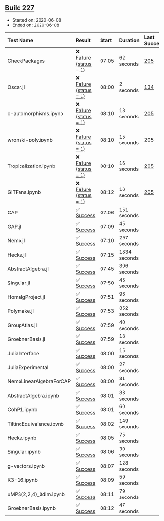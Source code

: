 ## [Build 227](https://oscarci.mathematik.uni-kl.de/job/oscar-stable/227/)

* Started on: 2020-06-08
* Ended on: 2020-06-08

| Test Name    | Result | Start | Duration | Last Success | First Failure |
|:-------------|:-------|:------|:---------|:-------------|:--------------|
| CheckPackages | ❌ [Failure (status = 1)](https://oscarci.mathematik.uni-kl.de/job/oscar-stable/227/artifact/logs/build-227/CheckPackages.log) | 07:05 | 62 seconds | [205](https://oscarci.mathematik.uni-kl.de/job/oscar-stable/205/) | [206](https://oscarci.mathematik.uni-kl.de/job/oscar-stable/206/) |
| Oscar.jl | ❌ [Failure (status = 1)](https://oscarci.mathematik.uni-kl.de/job/oscar-stable/227/artifact/logs/build-227/Oscar.jl.log) | 08:00 | 2 seconds | [134](https://oscarci.mathematik.uni-kl.de/job/oscar-stable/134/) | [177](https://oscarci.mathematik.uni-kl.de/job/oscar-stable/177/) |
| c-automorphisms.ipynb | ❌ [Failure (status = 1)](https://oscarci.mathematik.uni-kl.de/job/oscar-stable/227/artifact/logs/build-227/c-automorphisms.ipynb.log) | 08:10 | 18 seconds | [205](https://oscarci.mathematik.uni-kl.de/job/oscar-stable/205/) | [206](https://oscarci.mathematik.uni-kl.de/job/oscar-stable/206/) |
| wronski-poly.ipynb | ❌ [Failure (status = 1)](https://oscarci.mathematik.uni-kl.de/job/oscar-stable/227/artifact/logs/build-227/wronski-poly.ipynb.log) | 08:10 | 15 seconds | [205](https://oscarci.mathematik.uni-kl.de/job/oscar-stable/205/) | [206](https://oscarci.mathematik.uni-kl.de/job/oscar-stable/206/) |
| Tropicalization.ipynb | ❌ [Failure (status = 1)](https://oscarci.mathematik.uni-kl.de/job/oscar-stable/227/artifact/logs/build-227/Tropicalization.ipynb.log) | 08:10 | 16 seconds | [205](https://oscarci.mathematik.uni-kl.de/job/oscar-stable/205/) | [206](https://oscarci.mathematik.uni-kl.de/job/oscar-stable/206/) |
| GITFans.ipynb | ❌ [Failure (status = 1)](https://oscarci.mathematik.uni-kl.de/job/oscar-stable/227/artifact/logs/build-227/GITFans.ipynb.log) | 08:12 | 16 seconds | [205](https://oscarci.mathematik.uni-kl.de/job/oscar-stable/205/) | [206](https://oscarci.mathematik.uni-kl.de/job/oscar-stable/206/) |
| GAP | ✅ [Success](https://oscarci.mathematik.uni-kl.de/job/oscar-stable/227/artifact/logs/build-227/GAP.log) | 07:06 | 151 seconds |  |  |
| GAP.jl | ✅ [Success](https://oscarci.mathematik.uni-kl.de/job/oscar-stable/227/artifact/logs/build-227/GAP.jl.log) | 07:09 | 45 seconds |  |  |
| Nemo.jl | ✅ [Success](https://oscarci.mathematik.uni-kl.de/job/oscar-stable/227/artifact/logs/build-227/Nemo.jl.log) | 07:10 | 297 seconds |  |  |
| Hecke.jl | ✅ [Success](https://oscarci.mathematik.uni-kl.de/job/oscar-stable/227/artifact/logs/build-227/Hecke.jl.log) | 07:15 | 1834 seconds |  |  |
| AbstractAlgebra.jl | ✅ [Success](https://oscarci.mathematik.uni-kl.de/job/oscar-stable/227/artifact/logs/build-227/AbstractAlgebra.jl.log) | 07:45 | 306 seconds |  |  |
| Singular.jl | ✅ [Success](https://oscarci.mathematik.uni-kl.de/job/oscar-stable/227/artifact/logs/build-227/Singular.jl.log) | 07:50 | 45 seconds |  |  |
| HomalgProject.jl | ✅ [Success](https://oscarci.mathematik.uni-kl.de/job/oscar-stable/227/artifact/logs/build-227/HomalgProject.jl.log) | 07:51 | 96 seconds |  |  |
| Polymake.jl | ✅ [Success](https://oscarci.mathematik.uni-kl.de/job/oscar-stable/227/artifact/logs/build-227/Polymake.jl.log) | 07:53 | 352 seconds |  |  |
| GroupAtlas.jl | ✅ [Success](https://oscarci.mathematik.uni-kl.de/job/oscar-stable/227/artifact/logs/build-227/GroupAtlas.jl.log) | 07:59 | 40 seconds |  |  |
| GroebnerBasis.jl | ✅ [Success](https://oscarci.mathematik.uni-kl.de/job/oscar-stable/227/artifact/logs/build-227/GroebnerBasis.jl.log) | 07:59 | 18 seconds |  |  |
| JuliaInterface | ✅ [Success](https://oscarci.mathematik.uni-kl.de/job/oscar-stable/227/artifact/logs/build-227/JuliaInterface.log) | 08:00 | 15 seconds |  |  |
| JuliaExperimental | ✅ [Success](https://oscarci.mathematik.uni-kl.de/job/oscar-stable/227/artifact/logs/build-227/JuliaExperimental.log) | 08:00 | 27 seconds |  |  |
| NemoLinearAlgebraForCAP | ✅ [Success](https://oscarci.mathematik.uni-kl.de/job/oscar-stable/227/artifact/logs/build-227/NemoLinearAlgebraForCAP.log) | 08:00 | 31 seconds |  |  |
| AbstractAlgebra.ipynb | ✅ [Success](https://oscarci.mathematik.uni-kl.de/job/oscar-stable/227/artifact/logs/build-227/AbstractAlgebra.ipynb.log) | 08:01 | 33 seconds |  |  |
| CohP1.ipynb | ✅ [Success](https://oscarci.mathematik.uni-kl.de/job/oscar-stable/227/artifact/logs/build-227/CohP1.ipynb.log) | 08:01 | 60 seconds |  |  |
| TiltingEquivalence.ipynb | ✅ [Success](https://oscarci.mathematik.uni-kl.de/job/oscar-stable/227/artifact/logs/build-227/TiltingEquivalence.ipynb.log) | 08:02 | 149 seconds |  |  |
| Hecke.ipynb | ✅ [Success](https://oscarci.mathematik.uni-kl.de/job/oscar-stable/227/artifact/logs/build-227/Hecke.ipynb.log) | 08:05 | 75 seconds |  |  |
| Singular.ipynb | ✅ [Success](https://oscarci.mathematik.uni-kl.de/job/oscar-stable/227/artifact/logs/build-227/Singular.ipynb.log) | 08:06 | 30 seconds |  |  |
| g-vectors.ipynb | ✅ [Success](https://oscarci.mathematik.uni-kl.de/job/oscar-stable/227/artifact/logs/build-227/g-vectors.ipynb.log) | 08:07 | 128 seconds |  |  |
| K3-16.ipynb | ✅ [Success](https://oscarci.mathematik.uni-kl.de/job/oscar-stable/227/artifact/logs/build-227/K3-16.ipynb.log) | 08:09 | 59 seconds |  |  |
| uMPS(2,2,4)_0dim.ipynb | ✅ [Success](https://oscarci.mathematik.uni-kl.de/job/oscar-stable/227/artifact/logs/build-227/uMPS-2-2-4-_0dim.ipynb.log) | 08:11 | 79 seconds |  |  |
| GroebnerBasis.ipynb | ✅ [Success](https://oscarci.mathematik.uni-kl.de/job/oscar-stable/227/artifact/logs/build-227/GroebnerBasis.ipynb.log) | 08:12 | 47 seconds |  |  |
